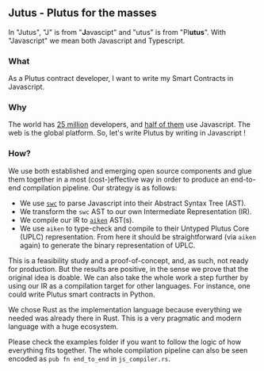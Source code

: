 ## Jutus - Plutus for the masses

In "Jutus", "J" is from "**J**avascipt" and "utus" is from
"Pl**utus**". With "Javascript" we mean both Javascript and
Typescript.


### What

As a Plutus contract developer, I want to write my Smart Contracts in
Javascript.

### Why
The world has
[25 million](https://www.theregister.com/2021/04/26/report_developers_slashdata/)
developers, and
[half of them](https://www.inapps.net/how-many-software-developers-are-in-the-world/#JavaScript_developers)
use Javascript. The web is the global platform. So, let's write
Plutus by writing in Javascript !

### How?

We use both established and emerging open source components and glue
them together in a most (cost-)effective way in order to produce an
end-to-end compilation pipeline. Our strategy is as follows:

- We use [`swc`](https://swc.rs/) to parse Javascript into their
  Abstract Syntax Tree (AST).
- We transform the `swc` AST to our own Intermediate Representation (IR).
- We compile our IR to [`aiken`](https://github.com/txpipe/aiken) AST(s).
- We use `aiken` to type-check and compile to their Untyped Plutus Core
  (UPLC) representation. From here it should be straightforward
  (via `aiken` again) to generate the binary representation of UPLC.

This is a feasibility study and a proof-of-concept, and, as such, not ready
for production. But the results are positive, in the sense we prove that
the original idea is doable. We can also take the whole work a step
further by using our IR as a compilation target for other languages. For
instance, one could write Plutus smart contracts in Python.

We chose Rust as the implementation language because everything we needed
was already there in Rust. This is a very pragmatic and modern language
with a huge ecosystem.

Please check the examples folder if you want to follow the logic of how
everything fits together. The whole compilation pipeline can also be
seen encoded as `pub fn end_to_end` in `js_compiler.rs`.
